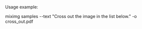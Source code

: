 
Usage example:

   miximg samples --text "Cross out the image in the list below." -o cross_out.pdf
